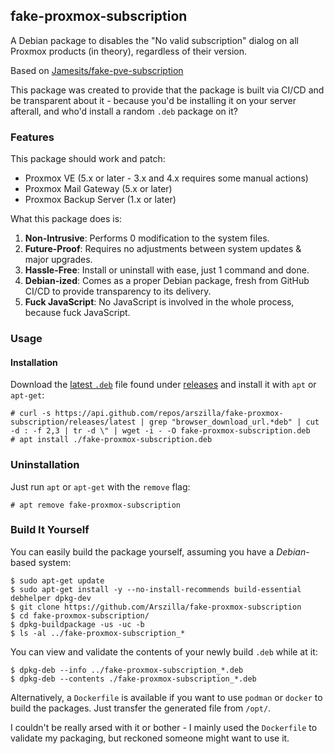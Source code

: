 ## fake-proxmox-subscription
A Debian package to disables the "No valid subscription" dialog on all Proxmox
products (in theory), regardless of their version.

Based on [Jamesits/fake-pve-subscription][1]

This package was created to provide that the package is built via CI/CD and be
transparent about it - because you'd be installing it on your server afterall,
and who'd install a random `.deb` package on it?

### Features
This package should work and patch:
- Proxmox VE (5.x or later - 3.x and 4.x requires some manual actions)
- Proxmox Mail Gateway (5.x or later)
- Proxmox Backup Server (1.x or later)

What this package does is:
1. **Non-Intrusive**: Performs 0 modification to the system files.
2. **Future-Proof**: Requires no adjustments between system updates & major
upgrades.
3. **Hassle-Free**: Install or uninstall with ease, just 1 command and done.
4. **Debian-ized**: Comes as a proper Debian package, fresh from GitHub CI/CD
to provide transparency to its delivery.
5. **Fuck JavaScript**: No JavaScript is involved in the whole process, because
fuck JavaScript.

### Usage
#### Installation
Download the [latest `.deb`][2] file found under [releases][2] and install it
with `apt` or `apt-get`:

```
# curl -s https://api.github.com/repos/arszilla/fake-proxmox-subscription/releases/latest | grep "browser_download_url.*deb" | cut -d : -f 2,3 | tr -d \" | wget -i - -O fake-proxmox-subscription.deb
# apt install ./fake-proxmox-subscription.deb
```

### Uninstallation
Just run `apt` or `apt-get` with the `remove` flag:

```
# apt remove fake-proxmox-subscription
```

### Build It Yourself
You can easily build the package yourself, assuming you have a *Debian*-based
system:

```
$ sudo apt-get update
$ sudo apt-get install -y --no-install-recommends build-essential debhelper dpkg-dev
$ git clone https://github.com/Arszilla/fake-proxmox-subscription
$ cd fake-proxmox-subscription/
$ dpkg-buildpackage -us -uc -b
$ ls -al ../fake-proxmox-subscription_*
```

You can view and validate the contents of your newly build `.deb` while at it:

```
$ dpkg-deb --info ../fake-proxmox-subscription_*.deb
$ dpkg-deb --contents ./fake-proxmox-subscription_*.deb
```

Alternatively, a `Dockerfile` is available if you want to use `podman` or
`docker` to build the packages. Just transfer the generated file from `/opt/`.

I couldn't be really arsed with it or bother - I mainly used the `Dockerfile`
to validate my packaging, but reckoned someone might want to use it.

[1]: https://github.com/Jamesits/pve-fake-subscription
[2]: https://github.com/Arszilla/fake-proxmox-subscription/releases/latest
[3]: https://github.com/Arszilla/fake-proxmox-subscription/releases
[4]: https://github.com/Jamesits
